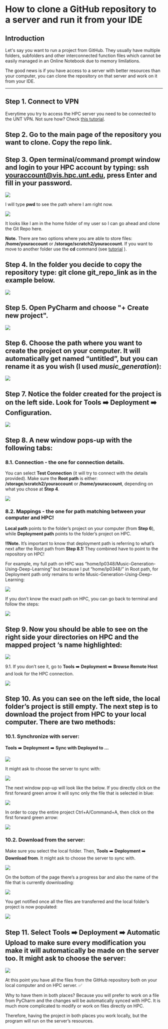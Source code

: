 # How to clone a GitHub repository to a server and run it from your IDE

## Introduction

Let's say you want to run a project from GitHub. They usually have multiple folders, subfolders and other interconnected function files which cannot be easily managed in an Online Notebook due to memory limilations. 

The good news is if you have access to a server with better resources than your computer, you can clone the repository on that server and work on it from your IDE.  

-------------------------------
## **Step 1.** Connect to VPN 
Everytime you try to access the HPC server you need to be connected to the UNT VPN. Not sure how? Check [this tutorial](https://itservices.cas.unt.edu/services/accounts-servers/articles/cisco-anyconnect-mobility-client-vpn).

## **Step 2.** Go to the main page of the repository you want to clone. Copy the repo link. 

## **Step 3.** Open terminal/command prompt window and login to your HPC account by typing: **ssh youraccount@vis.hpc.unt.edu**, press Enter and fill in your password.

![](https://github.com/UNT-RITS/Tutorials/blob/master/Basic_Python/images/clone1.png)

I will type **pwd** to see the path where I am right now.

![](https://github.com/UNT-RITS/Tutorials/blob/master/Basic_Python/images/clone2.png)

It looks like I am in the home folder of my user so I can go ahead and clone the Git Repo here. 

**Note.** There are two options where you are able to store files: **/home/youraccount** or **/storage/scratch2/youraccount**. If you want to move to another folder use the **cd** command (see [tutorial](https://www.geeksforgeeks.org/cd-command-in-linux-with-examples/) ).

## **Step 4.** In the folder you decide to copy the repository type: **git clone git_repo_link** as in the example below.

![](https://github.com/UNT-RITS/Tutorials/blob/master/Basic_Python/images/clone3.png)

## **Step 5.** Open PyCharm and choose "**+ Create new project**".

![](https://github.com/UNT-RITS/Tutorials/blob/master/Basic_Python/images/clone4.png)

## **Step 6.** Choose the path where you want to create the project on your computer. It will automatically get named “untitled”, but you can rename it as you wish (I used _music_generation_):

![](https://github.com/UNT-RITS/Tutorials/blob/master/Basic_Python/images/clone5.png)

## **Step 7.** Notice the folder created for the project is on the left side. Look for **Tools** :arrow_right: **Deployment** :arrow_right: **Configuration**.

![](https://github.com/UNT-RITS/Tutorials/blob/master/Basic_Python/images/clone6.png)

## **Step 8.** A new window pops-up with the following tabs:

### 8.1. **Connection** - the one for connection details. 
You can select **Test Connection** (it will try to connect with the details provided). Make sure the **Root path** is either: **/storage/scratch2/youraccount** or **/home/youraccount**, depending on what you chose at **Step 4**.

![](https://github.com/UNT-RITS/Tutorials/blob/master/Basic_Python/images/clone7.png)

### 8.2. **Mappings** - the one for path matching between your computer and HPC! 
**Local path** points to the folder’s project on your computer (from **Step 6**), while **Deployment path** points to the folder’s project on HPC.

**:bangbang:Note.** It’s important to know that deployment path is referring to what’s next after the Root path from **Step 8.1**! They combined have to point to the repository on HPC! 

For example, my full path on HPC was “home/lp0348/Music-Generation-Using-Deep-Learning” but because I put “home/lp0348/” in Root path, for Deployment path only remains to write Music-Generation-Using-Deep-Learning:

![](https://github.com/UNT-RITS/Tutorials/blob/master/Basic_Python/images/clone8.png)

If you don’t know the exact path on HPC, you can go back to terminal and follow the steps:

![](https://github.com/UNT-RITS/Tutorials/blob/master/Basic_Python/images/clone9.png)

## **Step 9.** Now you should be able to see on the right side your directories on HPC and the mapped project ‘s name highlighted:

![](https://github.com/UNT-RITS/Tutorials/blob/master/Basic_Python/images/clone10.png)

9.1. If you don’t see it, go to **Tools** :arrow_right: **Deployment** :arrow_right: **Browse Remote Host** and look for the HPC connection.

![](https://github.com/UNT-RITS/Tutorials/blob/master/Basic_Python/images/clone11.png)

## **Step 10.** As you can see on the left side, the local folder’s project is still empty. The next step is to download the project from HPC to your local computer. There are two methods:

### 10.1. Synchronize with server: 
**Tools** :arrow_right: **Deployment** :arrow_right: **Sync with Deployed to …**

![](https://github.com/UNT-RITS/Tutorials/blob/master/Basic_Python/images/clone12.png)

It might ask to choose the server to sync with:

![](https://github.com/UNT-RITS/Tutorials/blob/master/Basic_Python/images/clone13.png)

The next window pop-up will look like the below. If you directly click on the first forward green arrow it will sync only the file that is selected in blue:

![](https://github.com/UNT-RITS/Tutorials/blob/master/Basic_Python/images/clone14.png)

In order to copy the entire project Ctrl+A/Command+A, then click on the first forward green arrow:

![](https://github.com/UNT-RITS/Tutorials/blob/master/Basic_Python/images/clone15.png)

### 10.2. Download from the server:

Make sure you select the local folder. Then, **Tools** :arrow_right: **Deployment** :arrow_right: **Download from**. It might ask to choose the server to sync with.

![](https://github.com/UNT-RITS/Tutorials/blob/master/Basic_Python/images/clone16.png)

On the bottom of the page there’s a progress bar and also the name of the file that is currently downloading: 

![](https://github.com/UNT-RITS/Tutorials/blob/master/Basic_Python/images/clone17.png)

You get notified once all the files are transferred and the local folder’s project is now populated:

![](https://github.com/UNT-RITS/Tutorials/blob/master/Basic_Python/images/clone18.png)

## **Step 11.** Select **Tools** :arrow_right: **Deployment** :arrow_right: **Automatic Upload** to make sure every modification you make it will automatically be made on the server too. It might ask to choose the server:

![](https://github.com/UNT-RITS/Tutorials/blob/master/Basic_Python/images/clone19.png)

At this point you have all the files from the GitHub repository both on your local computer and on HPC server. :white_check_mark:

Why to have them in both places? Because you will prefer to work on a file from PyCharm and the changes will be automatically synced with HPC. It is much more complicated to modify or work on files directly on HPC. 

Therefore, having the project in both places you work locally, but the program will run on the server’s resources.









